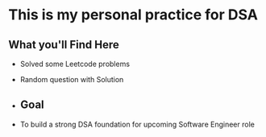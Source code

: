 # This is my personal practice for DSA
## What you'll Find Here

- Solved some Leetcode problems
- Random question with Solution

- ## Goal
- To build a strong DSA foundation for upcoming Software Engineer role
